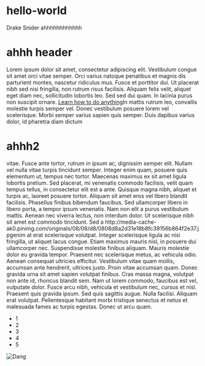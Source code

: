 # hello-world
Drake Snider
ahhhhhhhhhhhh
<!DOCTYPE>
<html>
  <head>
    <title>Create website in html</title>
  </head>
  <h1>ahhh header</h1>
  <p>Lorem ipsum dolor sit amet, consectetur adipiscing elit. Vestibulum congue sit amet orci vitae semper. Orci varius natoque penatibus et magnis dis parturient montes, nascetur ridiculus mus. Fusce et porttitor dui. Ut placerat nibh sed nisi fringilla, non rutrum risus facilisis. Aliquam felis velit, aliquet eget diam nec, sollicitudin lobortis leo. Sed sed dui quam. In lacinia purus non suscipit ornare. <a href="https://www.wikihow.com">Learn how to do anything</a>In mattis rutrum leo, convallis molestie turpis semper vel. Donec vestibulum posuere lorem vel scelerisque. Morbi semper varius sapien quis semper. Duis dapibus varius dolor, id pharetra diam dictum <h1>ahhh2</h1>vitae. Fusce ante tortor, rutrum in ipsum ac, dignissim semper elit. Nullam vel nulla vitae turpis tincidunt semper. 
Integer enim quam, posuere quis elementum ut, tempus nec tortor. Maecenas maximus ex sit amet ligula lobortis pretium. Sed placerat, mi venenatis commodo facilisis, velit quam tempus tellus, in consectetur elit est a ante. Quisque magna nibh, aliquet et turpis ac, laoreet posuere tortor. Aliquam sit amet eros vel libero blandit facilisis. Phasellus finibus bibendum faucibus. Sed ullamcorper libero in libero porta, a tempor ipsum venenatis. Nam non elit a purus vestibulum mattis. Aenean nec viverra lectus, non interdum dolor. Ut scelerisque nibh sit amet est commodo tincidunt. Sed a http://media-cache-ak0.pinimg.com/originals/08/08/d8/0808d8a2d31e18b8fc39156b864f2e37.jpgenim at erat scelerisque volutpat. Integer scelerisque ligula ac nisi fringilla, ut aliquet lacus congue. Etiam maximus mauris nisl, in posuere dui ullamcorper nec. 
Suspendisse molestie finibus aliquam. Mauris molestie dolor eu gravida tempor. Praesent nec scelerisque metus, ac vehicula odio. Aenean consequat ultricies efficitur. Vestibulum vitae quam mollis, accumsan ante hendrerit, ultrices justo. Proin vitae accumsan quam. Donec gravida urna sit amet sapien volutpat finibus. Cras massa magna, volutpat non ante id, rhoncus blandit sem. Nam ut lorem commodo, faucibus est vel, vulputate dolor. Fusce arcu nibh, vehicula et vestibulum nec, cursus et nisl. Praesent quis gravida ipsum. Sed quis sagittis augue. Nulla facilisi. Aliquam erat volutpat. Pellentesque habitant morbi tristique senectus et netus et malesuada fames ac turpis egestas. Donec ut arcu quam. </p>
  <ul>
    <li>1</li>
    <li>2</li>
    <li>3</li>
    <li>4</li>
    <li>5</li>
  </ul>
    <img src="http://media-cache-ak0.pinimg.com/originals/08/08/d8/0808d8a2d31e18b8fc39156b864f2e37.jpg" alt="Dang">
  
